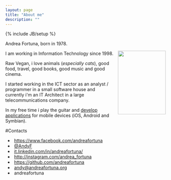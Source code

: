 ```yaml
---
layout: page
title: "About me"
description: ""
---
```

{% include JB/setup %}




Andrea Fortuna, born in 1978.

<a href="http://4.bp.blogspot.com/-Gcum7xipqJI/USoINw-e-kI/AAAAAAAAEaI/PtjVufUBil8/s1600/AndyF2_small.jpg" imageanchor="1" style="clear: right; float: right; margin-bottom: 1em; margin-left: 1em;"><img src="http://4.bp.blogspot.com/-Gcum7xipqJI/USoINw-e-kI/AAAAAAAAEaI/PtjVufUBil8/s200/AndyF2_small.jpg" border="0" height="200" width="150"></a>

I am working in Information Technology since 1998.

Raw Vegan, i love animals (*especially cats*), good food, travel, good books, good music and good cinema.

I started working in the ICT sector as an analyst / programmer in a small software house and currently i'm an IT Architect in a large telecommunications company.

In my free time i play the guitar and [develop applications](portfolio.html) for mobile devices (iOS, Android and Symbian).


#Contacts

<ul>
<li><i class="icon-facebook"></i>&nbsp;<a href="https://www.facebook.com/andreafortuna" target="_blank">https://www.facebook.com/andreafortuna</a></li>
<li><i class="icon-twitter"></i>&nbsp;<a href="https://twitter.com/AndyF" target="_blank">@AndyF</a></li>
<li><i class="icon-linkedin"></i>&nbsp;<a href="http://it.linkedin.com/in/andreafortuna/" target="_blank">it.linkedin.com/in/andreafortuna/</a></li>
<li><i class="icon-instagram"></i>&nbsp;<a href="http://instagram.com/andrea_fortuna" target="_blank">http://instagram.com/andrea_fortuna</a></li>
<li><i class="icon-github"></i>&nbsp;<a href="https://github.com/andreafortuna">https://github.com/andreafortuna</a></li>
<li><i class="icon-envelope"></i>&nbsp;<a href="mailto:andy@andreafortuna.org" target="_blank">andy@andreafortuna.org</a></li>
<li><i class="icon-skype"></i>&nbsp;andreafortuna</li>
</ul>
<div style="clear: both;"></div>

